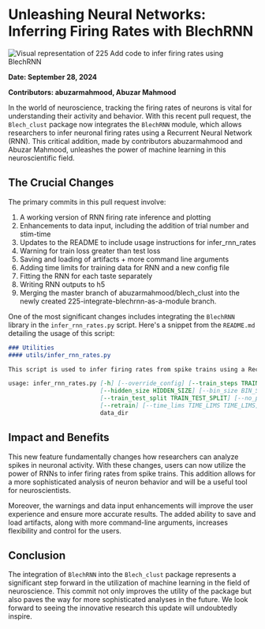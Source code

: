 # Unleashing Neural Networks: Inferring Firing Rates with BlechRNN

![Visual representation of 225 Add code to infer firing rates using BlechRNN](https://oaidalleapiprodscus.blob.core.windows.net/private/org-hj3a7zwinu5hXuZCuU2WvRFJ/user-o4AWhhARg4pLttg3dlHwlTci/img-v04SZM6P8a3VCr151OmvseTF.png?st=2025-03-03T17%3A02%3A13Z&se=2025-03-03T19%3A02%3A13Z&sp=r&sv=2024-08-04&sr=b&rscd=inline&rsct=image/png&skoid=d505667d-d6c1-4a0a-bac7-5c84a87759f8&sktid=a48cca56-e6da-484e-a814-9c849652bcb3&skt=2025-03-03T02%3A20%3A59Z&ske=2025-03-04T02%3A20%3A59Z&sks=b&skv=2024-08-04&sig=pH8uz2b6FwHGWEtZOUwir%2BFCGD8kP/ioRZm6MBHrtb0%3D)


**Date: September 28, 2024**

**Contributors: abuzarmahmood, Abuzar Mahmood**

In the world of neuroscience, tracking the firing rates of neurons is vital for understanding their activity and behavior. With this recent pull request, the `Blech_clust` package now integrates the `BlechRNN` module, which allows researchers to infer neuronal firing rates using a Recurrent Neural Network (RNN). This critical addition, made by contributors abuzarmahmood and Abuzar Mahmood, unleashes the power of machine learning in this neuroscientific field.

## The Crucial Changes

The primary commits in this pull request involve:

1. A working version of RNN firing rate inference and plotting
2. Enhancements to data input, including the addition of trial number and stim-time
3. Updates to the README to include usage instructions for infer_rnn_rates
4. Warning for train loss greater than test loss
5. Saving and loading of artifacts + more command line arguments
6. Adding time limits for training data for RNN and a new config file
7. Fitting the RNN for each taste separately
8. Writing RNN outputs to h5
9. Merging the master branch of abuzarmahmood/blech_clust into the newly created 225-integrate-blechrnn-as-a-module branch.

One of the most significant changes includes integrating the `BlechRNN` library in the `infer_rnn_rates.py` script. Here's a snippet from the `README.md` detailing the usage of this script:

```markdown
### Utilities
#### utils/infer_rnn_rates.py

This script is used to infer firing rates from spike trains using a Recurrent Neural Network (RNN). The RNN is trained on the spike trains and the firing rates are inferred from the trained model. The script uses the `BlechRNN` library for training the RNN.

usage: infer_rnn_rates.py [-h] [--override_config] [--train_steps TRAIN_STEPS]
                          [--hidden_size HIDDEN_SIZE] [--bin_size BIN_SIZE]
                          [--train_test_split TRAIN_TEST_SPLIT] [--no_pca]
                          [--retrain] [--time_lims TIME_LIMS TIME_LIMS]
                          data_dir
```

## Impact and Benefits

This new feature fundamentally changes how researchers can analyze spikes in neuronal activity. With these changes, users can now utilize the power of RNNs to infer firing rates from spike trains. This addition allows for a more sophisticated analysis of neuron behavior and will be a useful tool for neuroscientists.

Moreover, the warnings and data input enhancements will improve the user experience and ensure more accurate results. The added ability to save and load artifacts, along with more command-line arguments, increases flexibility and control for the users.

## Conclusion

The integration of `BlechRNN` into the `Blech_clust` package represents a significant step forward in the utilization of machine learning in the field of neuroscience. This commit not only improves the utility of the package but also paves the way for more sophisticated analyses in the future. We look forward to seeing the innovative research this update will undoubtedly inspire.